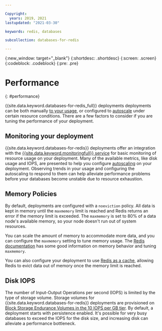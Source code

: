 ```yaml
---

Copyright:
  years: 2019, 2021
lastupdated: "2021-03-30"

keywords: redis, databases

subcollection: databases-for-redis

---
```


{:new_window: target="_blank"}
{:shortdesc: .shortdesc}
{:screen: .screen}
{:codeblock: .codeblock}
{:pre: .pre}

# Performance
{: #performance}

{{site.data.keyword.databases-for-redis_full}} deployments deployments can be both manually [to your usage](/docs/databases-for-redis?topic=databases-for-redis-resources-scaling), or configured to [autoscale](/docs/databases-for-redis?topic=databases-for-redis-autoscaling) under certain resource conditions. There are a few factors to consider if you are tuning the performance of your deployment.

## Monitoring your deployment

{{site.data.keyword.databases-for-redis}} deployments offer an integration with the [{{site.data.keyword.monitoringfull}} service](/docs/databases-for-redis?topic=databases-for-redis-monitoring) for basic monitoring of resource usage on your deployment. Many of the available metrics, like disk usage and IOPS, are presented to help you configure [autoscaling](/docs/databases-for-redis?topic=databases-for-redis-autoscaling) on your deployment. Observing trends in your usage and configuring the autoscaling to respond to them can help alleviate performance problems before your databases become unstable due to resource exhaustion.

## Memory Policies

By default, deployments are configured with a `noeviction` policy. All data is kept in memory until the `maxmemory` limit is reached and Redis returns an error if the memory limit is exceeded. The `maxmemory` is set to 80% of a data node's available memory, so your node doesn't run out of system resources. 

You can scale the amount of memory to accommodate more data, and you can configure the `maxmemory` setting to tune memory usage. The [Redis documentation](https://redis.io/topics/memory-optimization#memory-allocation) has some good information on memory behavior and tuning `maxmemory`.

You can also configure your deployment to use [Redis as a cache](/docs/databases-for-redis?topic=databases-for-redis-redis-cache), allowing Redis to evict data out of memory once the memory limit is reached. 

## Disk IOPS

The number of Input-Output Operations per second (IOPS) is limited by the type of storage volume. Storage volumes for {{site.data.keyword.databases-for-redis}} deployments are provisioned on [Block Storage Endurance Volumes in the 10 IOPS per GB tier](/docs/BlockStorage?topic=BlockStorage-orderingthroughConsole#orderingthroughConsoleEndurance). By default, a deployment starts with persistence enabled. It's possible for very busy databases to exceed the IOPS for the disk size, and increasing disk can alleviate a performance bottleneck. 